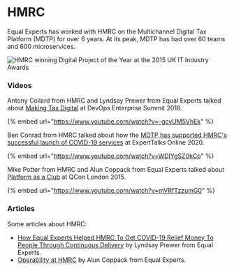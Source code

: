 # HMRC

Equal Experts has worked with HMRC on the Multichannel Digital Tax Platform \(MDTP\) for over 6 years. At its peak, MDTP has had over 60 teams and 600 microservices.

![HMRC winning Digital Project of the Year at the 2015 UK IT Industry Awards](https://lh6.googleusercontent.com/7QRau-VBf4F4scXmfYIhuH4AeNr-AwjpxXFXPOOASZkyAv8JsPUUDkNeXeyVM7ZbFSuCWTqzF_MWdNHOuOIUQJp_lTWQvG8QinJiJ5ECfaLKTu4uGJLTjVgT5PXWy2c0SwhaGSBe)

### Videos

Antony Collard from HMRC and Lyndsay Prewer from Equal Experts talked about [Making Tax Digital](https://www.youtube.com/watch?v=-gcvUM5VhEk) at DevOps Enterprise Summit 2018.

{% embed url="https://www.youtube.com/watch?v=-gcvUM5VhEk" %}

Ben Conrad from HMRC talked about how the [MDTP has supported HMRC's successful launch of COVID-19 services](https://www.youtube.com/watch?v=WDIYgSZ0kCo&feature=youtu.be) at ExpertTalks Online 2020.

{% embed url="https://www.youtube.com/watch?v=WDIYgSZ0kCo" %}

Mike Potter from HMRC and Alun Coppack from Equal Experts talked about [Platform as a Club](https://www.youtube.com/watch?v=mVRfTzzumG0) at QCon London 2015.

{% embed url="https://www.youtube.com/watch?v=mVRfTzzumG0" %}

 

### Articles

Some articles about HMRC: 

* [How Equal Experts Helped HMRC To Get COVID-19 Relief Money To People Through Continuous Delivery](https://www.equalexperts.com/blog/our-thinking/how-equal-experts-helped-hmrc-to-get-covid-19-relief-money-to-people-through-continuous-delivery/) by Lyndsay Prewer from Equal Experts.
* [Operability at HMRC](https://www.equalexperts.com/blog/our-thinking/operability-hmrc/) by Alun Coppack from Equal Experts.



